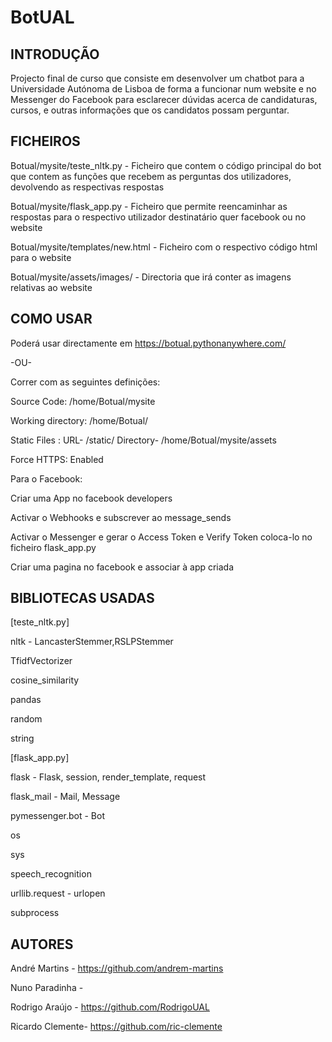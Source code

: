 # BotUAL


## **INTRODUÇÃO**

Projecto final de curso que consiste em desenvolver um chatbot para a Universidade Autónoma de Lisboa de forma a funcionar num website e no Messenger do Facebook para esclarecer dúvidas acerca de candidaturas, cursos, e outras informações que os candidatos possam perguntar. 


## **FICHEIROS**

Botual/mysite/teste_nltk.py - Ficheiro que contem o código principal do bot que contem as funções que recebem as perguntas dos utilizadores, devolvendo as respectivas respostas

Botual/mysite/flask_app.py - Ficheiro que permite reencaminhar as respostas para o respectivo utilizador destinatário quer facebook ou no website

Botual/mysite/templates/new.html - Ficheiro com o respectivo código html para o website

Botual/mysite/assets/images/ - Directoria que irá conter as imagens relativas ao website
        

## **COMO USAR**

Poderá usar directamente em https://botual.pythonanywhere.com/

-OU-

Correr com as seguintes definições:

Source Code: /home/Botual/mysite

Working directory: /home/Botual/

Static Files : URL- /static/ Directory- /home/Botual/mysite/assets

Force HTTPS: Enabled



Para o Facebook:

Criar uma App no facebook developers

Activar o Webhooks e subscrever ao message_sends

Activar o Messenger e gerar o Access Token e Verify Token coloca-lo no ficheiro flask_app.py

Criar uma pagina no facebook e associar à app criada








## **BIBLIOTECAS USADAS**

[teste_nltk.py]

nltk - LancasterStemmer,RSLPStemmer

TfidfVectorizer

cosine_similarity

pandas

random 

string

[flask_app.py]

flask - Flask, session, render_template, request

flask_mail - Mail, Message

pymessenger.bot - Bot

os

sys

speech_recognition

urllib.request - urlopen

subprocess
        

## **AUTORES**

André Martins - https://github.com/andrem-martins

Nuno Paradinha - 

Rodrigo Araújo - https://github.com/RodrigoUAL

Ricardo Clemente- https://github.com/ric-clemente
